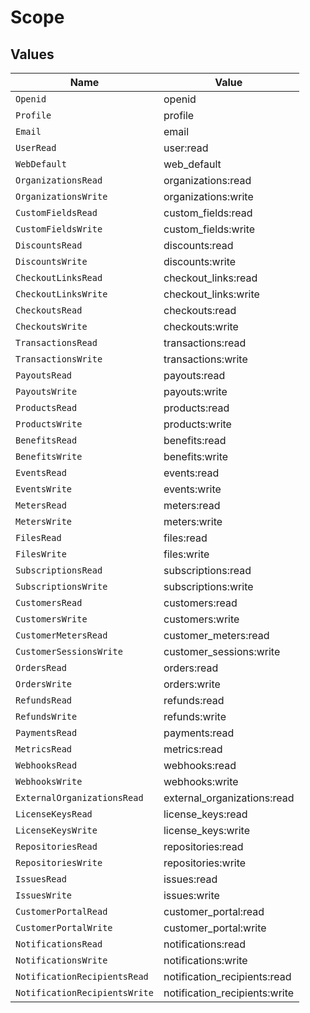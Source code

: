 # Scope


## Values

| Name                          | Value                         |
| ----------------------------- | ----------------------------- |
| `Openid`                      | openid                        |
| `Profile`                     | profile                       |
| `Email`                       | email                         |
| `UserRead`                    | user:read                     |
| `WebDefault`                  | web_default                   |
| `OrganizationsRead`           | organizations:read            |
| `OrganizationsWrite`          | organizations:write           |
| `CustomFieldsRead`            | custom_fields:read            |
| `CustomFieldsWrite`           | custom_fields:write           |
| `DiscountsRead`               | discounts:read                |
| `DiscountsWrite`              | discounts:write               |
| `CheckoutLinksRead`           | checkout_links:read           |
| `CheckoutLinksWrite`          | checkout_links:write          |
| `CheckoutsRead`               | checkouts:read                |
| `CheckoutsWrite`              | checkouts:write               |
| `TransactionsRead`            | transactions:read             |
| `TransactionsWrite`           | transactions:write            |
| `PayoutsRead`                 | payouts:read                  |
| `PayoutsWrite`                | payouts:write                 |
| `ProductsRead`                | products:read                 |
| `ProductsWrite`               | products:write                |
| `BenefitsRead`                | benefits:read                 |
| `BenefitsWrite`               | benefits:write                |
| `EventsRead`                  | events:read                   |
| `EventsWrite`                 | events:write                  |
| `MetersRead`                  | meters:read                   |
| `MetersWrite`                 | meters:write                  |
| `FilesRead`                   | files:read                    |
| `FilesWrite`                  | files:write                   |
| `SubscriptionsRead`           | subscriptions:read            |
| `SubscriptionsWrite`          | subscriptions:write           |
| `CustomersRead`               | customers:read                |
| `CustomersWrite`              | customers:write               |
| `CustomerMetersRead`          | customer_meters:read          |
| `CustomerSessionsWrite`       | customer_sessions:write       |
| `OrdersRead`                  | orders:read                   |
| `OrdersWrite`                 | orders:write                  |
| `RefundsRead`                 | refunds:read                  |
| `RefundsWrite`                | refunds:write                 |
| `PaymentsRead`                | payments:read                 |
| `MetricsRead`                 | metrics:read                  |
| `WebhooksRead`                | webhooks:read                 |
| `WebhooksWrite`               | webhooks:write                |
| `ExternalOrganizationsRead`   | external_organizations:read   |
| `LicenseKeysRead`             | license_keys:read             |
| `LicenseKeysWrite`            | license_keys:write            |
| `RepositoriesRead`            | repositories:read             |
| `RepositoriesWrite`           | repositories:write            |
| `IssuesRead`                  | issues:read                   |
| `IssuesWrite`                 | issues:write                  |
| `CustomerPortalRead`          | customer_portal:read          |
| `CustomerPortalWrite`         | customer_portal:write         |
| `NotificationsRead`           | notifications:read            |
| `NotificationsWrite`          | notifications:write           |
| `NotificationRecipientsRead`  | notification_recipients:read  |
| `NotificationRecipientsWrite` | notification_recipients:write |